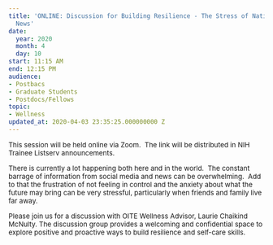```yaml
---
title: 'ONLINE: Discussion for Building Resilience - The Stress of National & International
  News'
date:
  year: 2020
  month: 4
  day: 10
start: 11:15 AM
end: 12:15 PM
audience:
- Postbacs
- Graduate Students
- Postdocs/Fellows
topic:
- Wellness
updated_at: 2020-04-03 23:35:25.000000000 Z
---
```

<span style="font-size: 10pt;">This session will be held online via
Zoom.  The link will be distributed in NIH Trainee Listserv
announcements.</span>

<span style="font-size: 10pt;">There is currently a lot happening both
here and in the world.  The constant barrage of information from social
media and news can be overwhelming.  Add to that the frustration of not
feeling in control and the anxiety about what the future may bring can
be very stressful, particularly when friends and family live far
away.  </span>

<span style="font-size: 10pt;">Please join us for a discussion with OITE
Wellness Advisor, Laurie Chaikind McNulty. The discussion group provides
a welcoming and confidential space to explore positive and proactive
ways to build resilience and self-care skills.</span>
